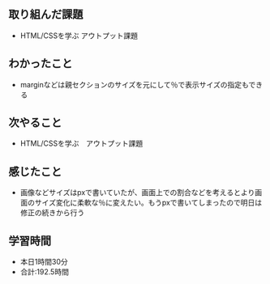 ## 取り組んだ課題
- HTML/CSSを学ぶ アウトプット課題
## わかったこと
- marginなどは親セクションのサイズを元にして％で表示サイズの指定もできる
## 次やること
- HTML/CSSを学ぶ　アウトプット課題
## 感じたこと
- 画像などサイズはpxで書いていたが、画面上での割合などを考えるとより画面のサイズ変化に柔軟な％に変えたい。もうpxで書いてしまったので明日は修正の続きから行う
## 学習時間　
- 本日1時間30分<br>
- 合計:192.5時間
